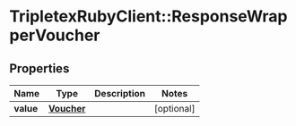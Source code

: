 # TripletexRubyClient::ResponseWrapperVoucher

## Properties
Name | Type | Description | Notes
------------ | ------------- | ------------- | -------------
**value** | [**Voucher**](Voucher.md) |  | [optional] 


